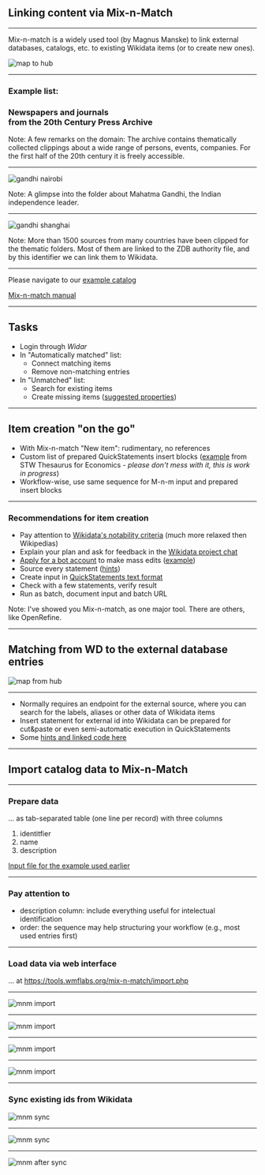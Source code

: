 ## Linking content via Mix-n-Match

---

Mix-n-match is a widely used tool (by Magnus Manske) to link external databases, catalogs, etc. to existing Wikidata items (or to create new ones).

![map to hub](images/map_to_hub.png)

---

### Example list:

### Newspapers and journals<br />from the 20th Century Press Archive

Note: A few remarks on the domain: The archive contains thematically collected clippings about a wide range of persons, events, companies. For the first half of the 20th century it is freely accessible.

---

![gandhi nairobi](images/gandhi_nairobi.png)

Note: A glimpse into the folder about Mahatma Gandhi, the Indian independence leader.

---

![gandhi shanghai](images/gandhi_shanghai.png)

Note: More than 1500 sources from many countries have been clipped for the thematic folders. Most of them are linked to the ZDB authority file, and by this identifier we can link them to Wikidata.

---

Please navigate to our [example catalog](https://tools.wmflabs.org/mix-n-match/#/catalog/2773)

[Mix-n-match manual](https://meta.wikimedia.org/wiki/Mix%27n%27match/Manual)

---

## Tasks

- Login through _Widar_
- In "Automatically matched" list:
  - Connect matching items
  - Remove non-matching entries
- In "Unmatched" list:
  - Search for existing items
  - Create missing items ([suggested properties](https://www.wikidata.org/wiki/Wikidata:WikiProject_Periodicals#Periodical_properties))

---

## Item creation "on the go"

- With Mix-n-match "New item": rudimentary, no references
- Custom list of prepared QuickStatements insert blocks ([example](http://zbw.eu/beta/tmp/stw_qs_create.html) from STW Thesaurus for Economics - _please don't mess with it, this is work in progress_)
- Workflow-wise, use same sequence for M-n-m input and prepared insert blocks

---

### Recommendations for item creation

- Pay attention to [Wikidata's notability criteria](https://www.wikidata.org/wiki/Wikidata:Notability) (much more relaxed then Wikipedias)
- Explain your plan and ask for feedback in the [Wikidata project chat](https://www.wikidata.org/wiki/Wikidata:Project_chat)
- [Apply for a bot account](https://www.wikidata.org/wiki/Wikidata:Requests_for_permissions/Bot) to make mass edits ([example](https://www.wikidata.org/wiki/Wikidata:Requests_for_permissions/Bot/JneubertAutomated_3))
- Source every statement ([hints](https://www.wikidata.org/wiki/Help:Sources))
- Create input in [QuickStatements text format](https://www.wikidata.org/wiki/Help:QuickStatements)
- Check with a few statements, verify result
- Run as batch, document input and batch URL

Note: I've showed you Mix-n-match, as one major tool. There are others, like OpenRefine.

---

## Matching from WD to the external database entries

![map from hub](images/map_from_hub.png)

---

- Normally requires an endpoint for the external source, where you can search for the labels, aliases or other data of Wikidata items
- Insert statement for external id into Wikidata can be prepared for cut&paste or even semi-automatic execution in QuickStatements
- Some [hints and linked code here](https://www.slideshare.net/jneubert/linking-authorities-through-wikidata)

---

## Import catalog data to Mix-n-Match

---

### Prepare data 

... as tab-separated table (one line per record) with three columns

1. identitfier
2. name
3. description

[Input file for the example used earlier](https://pm20.zbw.eu/work/mnm/publikation_zdb_mnm_edited.txt)

---

### Pay attention to

- description column: include everything useful for intelectual identification
- order: the sequence may help structuring your workflow (e.g., most used entries first)

---

### Load data via web interface

... at https://tools.wmflabs.org/mix-n-match/import.php

---

![mnm import](images/mnm_import.png)

---

![mnm import](images/mnm_import_2_crop.png)

---

![mnm import](images/mnm_import_result.png)

---

![mnm import](images/mnm_catalog_initial.png)

---

### Sync existing ids from Wikidata

![mnm sync](images/mnm_sync_catalog.png)

---

![mnm sync](images/mnm_sync.png)

---

![mnm after sync](images/mnm_catalog_after_sync.png)


